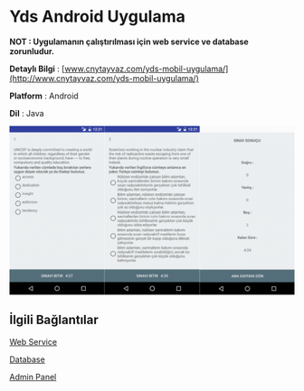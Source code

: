 # Yds Android Uygulama

**NOT : Uygulamanın çalıştırılması için web service ve database zorunludur.**

**Detaylı Bilgi** : [www.cnytayvaz.com/yds-mobil-uygulama/](http://www.cnytayvaz.com/yds-mobil-uygulama/)

**Platform** : Android

**Dil** : Java

![Yds Android Uygulama](https://github.com/cnytayvaz/YdsAndroidUygulama/blob/master/YDS-Mobil-Uygulama.png)

## İlgili Bağlantılar

[Web Service](https://github.com/cnytayvaz/YdsWebServis)

[Database](https://github.com/cnytayvaz/YdsDatabase)

[Admin Panel](https://github.com/cnytayvaz/YdsAdminPanel)
